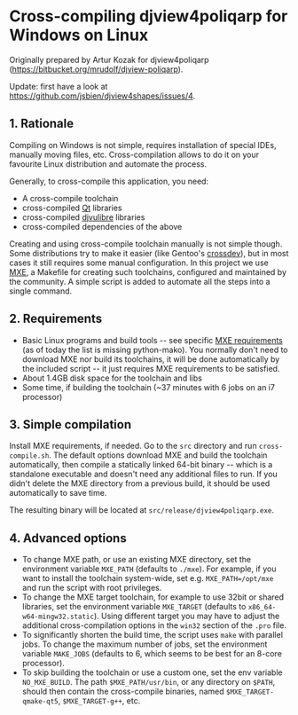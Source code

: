# Cross-compiling djview4poliqarp for Windows on Linux

Originally prepared by Artur Kozak for djview4poliqarp (https://bitbucket.org/mrudolf/djview-poliqarp).

Update: first have a look at https://github.com/jsbien/djview4shapes/issues/4.

## 1. Rationale

Compiling on Windows is not simple, requires installation of special IDEs,
manually moving files, etc. Cross-compilation allows to do it on your favourite
Linux distribution and automate the process.

Generally, to cross-compile this application, you need:

 * A cross-compile toolchain
 * cross-compiled [Qt](https://www.qt.io/download-open-source/) libraries
 * cross-compiled [djvulibre](http://djvu.sourceforge.net/) libraries
 * cross-compiled dependencies of the above

Creating and using cross-compile toolchain manually is not simple
though. Some distributions try to make it easier (like Gentoo's
[crossdev](https://wiki.gentoo.org/wiki/Cross_build_environment)), but in most cases it still
requires some manual configuration. In this project we use
[MXE](http://mxe.cc/), a Makefile for creating such toolchains,
configured and maintained by the community. A simple script is added
to automate all the steps into a single command.

## 2. Requirements

 * Basic Linux programs and build tools -- see specific
   [MXE requirements](http://mxe.cc/#requirements) (as
of today the list is missing python-mako). You normally don't need
   to download MXE nor build its toolchains, it will be done automatically
   by the included script -- it just requires MXE requirements to be satisfied.
 * About 1.4GB disk space for the toolchain and libs
 * Some time, if building the toolchain (~37 minutes with 6 jobs on an i7
   processor)

## 3. Simple compilation

Install MXE requirements, if needed. Go to the `src` directory and run
`cross-compile.sh`. The default options download MXE and build the toolchain
automatically, then compile a statically linked 64-bit binary -- which is
a standalone executable and doesn't need any additional files to run. If you
didn't delete the MXE directory from a previous build, it should be used
automatically to save time.

The resulting binary will be located at `src/release/djview4poliqarp.exe`.

## 4. Advanced options

 * To change MXE path, or use an existing MXE directory, set the environment
   variable `MXE_PATH` (defaults to `./mxe`). For example, if you want to
   install the toolchain system-wide, set e.g. `MXE_PATH=/opt/mxe` and run
   the script with root privileges.
 * To change the MXE target toolchain, for example to use 32bit or shared
   libraries, set the environment variable `MXE_TARGET` (defaults to
   `x86_64-w64-mingw32.static`). Using different target you may have to adjust
   the additional cross-compilation options in the `win32` section of the `.pro`
   file.
 * To significantly shorten the build time, the script uses `make` with parallel
   jobs. To change the maximum number of jobs, set the environment variable
   `MAKE_JOBS` (defaults to 6, which seems to be best for an 8-core processor).
 * To skip building the toolchain or use a custom one, set the env variable
   `NO_MXE_BUILD`. The path `$MXE_PATH/usr/bin`, or any directory on `$PATH`,
   should then contain the cross-compile binaries, named `$MXE_TARGET-qmake-qt5`,
   `$MXE_TARGET-g++`, etc.
